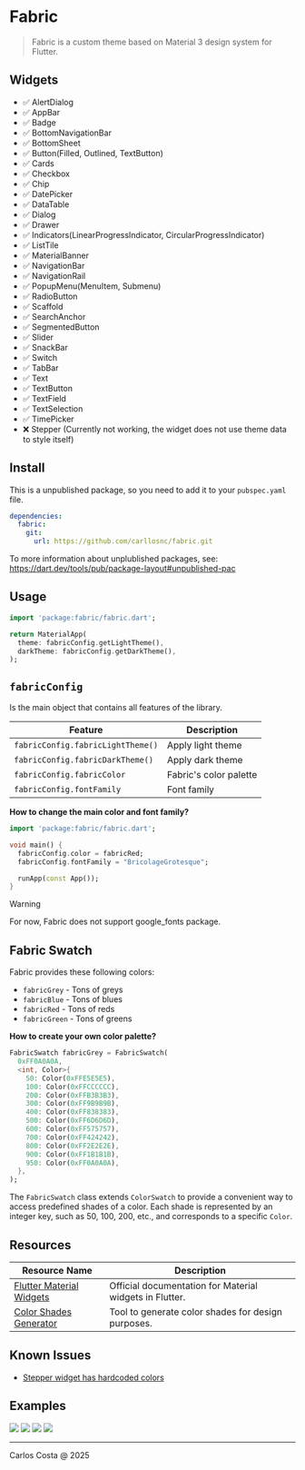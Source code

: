 # Fabric

> Fabric is a custom theme based on Material 3 design system for Flutter.

## Widgets

- ✅ AlertDialog
- ✅ AppBar
- ✅ Badge
- ✅ BottomNavigationBar
- ✅ BottomSheet
- ✅ Button(Filled, Outlined, TextButton)
- ✅ Cards
- ✅ Checkbox
- ✅ Chip
- ✅ DatePicker
- ✅ DataTable
- ✅ Dialog
- ✅ Drawer
- ✅ Indicators(LinearProgressIndicator, CircularProgressIndicator)
- ✅ ListTile
- ✅ MaterialBanner
- ✅ NavigationBar
- ✅ NavigationRail
- ✅ PopupMenu(MenuItem, Submenu)
- ✅ RadioButton
- ✅ Scaffold
- ✅ SearchAnchor
- ✅ SegmentedButton
- ✅ Slider
- ✅ SnackBar
- ✅ Switch
- ✅ TabBar
- ✅ Text
- ✅ TextButton
- ✅ TextField
- ✅ TextSelection
- ✅ TimePicker
- ❌ Stepper (Currently not working, the widget does not use theme data to style itself)

## Install

This is a unpublished package, so you need to add it to your `pubspec.yaml` file.

```yml
dependencies:
  fabric:
    git:
      url: https://github.com/carllosnc/fabric.git
```

To more information about unplublished packages, see: https://dart.dev/tools/pub/package-layout#unpublished-pac

## Usage

```dart
import 'package:fabric/fabric.dart';

return MaterialApp(
  theme: fabricConfig.getLightTheme(),
  darkTheme: fabricConfig.getDarkTheme(),
);
```

## `fabricConfig`

Is the main object that contains all features of the library.

| Feature                     | Description                     |
|-----------------------------|---------------------------------|
| `fabricConfig.fabricLightTheme()` | Apply light theme         |
| `fabricConfig.fabricDarkTheme()`  | Apply dark theme          |
| `fabricConfig.fabricColor`        | Fabric's color palette    |
| `fabricConfig.fontFamily`         | Font family               |

**How to change the main color and font family?**

```dart
import 'package:fabric/fabric.dart';

void main() {
  fabricConfig.color = fabricRed;
  fabricConfig.fontFamily = "BricolageGrotesque";

  runApp(const App());
}
```

> [!WARNING]
> For now, Fabric does not support google_fonts package.

## Fabric Swatch

Fabric provides these following colors:

- `fabricGrey` - Tons of greys
- `fabricBlue` - Tons of blues
- `fabricRed` - Tons of reds
- `fabricGreen` - Tons of greens

**How to create your own color palette?**

```dart
FabricSwatch fabricGrey = FabricSwatch(
  0xFF0A0A0A,
  <int, Color>{
    50: Color(0xFFE5E5E5),
    100: Color(0xFFCCCCCC),
    200: Color(0xFFB3B3B3),
    300: Color(0xFF9B9B9B),
    400: Color(0xFF838383),
    500: Color(0xFF6D6D6D),
    600: Color(0xFF575757),
    700: Color(0xFF424242),
    800: Color(0xFF2E2E2E),
    900: Color(0xFF1B1B1B),
    950: Color(0xFF0A0A0A),
  },
);
```

The `FabricSwatch` class extends `ColorSwatch` to provide a convenient way
to access predefined shades of a color. Each shade is represented by an integer
key, such as 50, 100, 200, etc., and corresponds to a specific `Color`.

## Resources

| Resource Name                     | Description                                      |
|-----------------------------------|--------------------------------------------------|
| [Flutter Material Widgets](https://docs.flutter.dev/ui/widgets/material) | Official documentation for Material widgets in Flutter. |
| [Color Shades Generator](https://colorkit.co/color-shades-generator/030d00/) | Tool to generate color shades for design purposes.       |

## Known Issues

- [Stepper widget has hardcoded colors](https://github.com/flutter/flutter/issues/102558)

## Examples

<img src="prints/fabric_01.jpeg">
<img src="prints/fabric_02.jpeg">
<img src="prints/fabric_03.jpeg">
<img src="prints/fabric_04.jpeg">

---

Carlos Costa @ 2025
